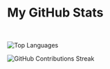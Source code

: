 # My GitHub Stats

<br>
  
  ![Top Languages](https://github-readme-stats.vercel.app/api/top-langs/?username=SumitNepal10)

![GitHub Contributions Streak](https://github-readme-streak-stats.herokuapp.com/?user=SumitNepal10)
